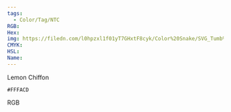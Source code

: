 ```yaml
---
tags:
  - Color/Tag/NTC
RGB:
Hex:
img: https://filedn.com/l0hpzxl1f01yT7GHxtF8cyk/Color%20Snake/SVG_Tumb%20Mass%20No%20Name/FFFACD.svg
CMYK:
HSL:
Name:
---
```

Lemon Chiffon
```palette
#FFFACD
```
RGB
